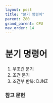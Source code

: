 ```yaml
---
layout: post
title: "분기 명령어"
parent: Z80
grand_parent: CPU
nav_order: 14
---
```


# 분기 명령어

1. 무조건 분기
2. 조건 분기
3. 조건부 반복: DJNZ

### 참고 문헌
